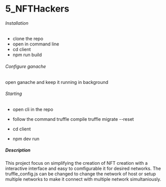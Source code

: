 # 5_NFTHackers

###### Installation
* clone the repo
* open in command line
* cd client
* npm run build

###### Configure ganache

open ganache and keep it running in background

###### Starting 

* open cli in the repo
* follow the command 
truffle compile
truffle migrate --reset

* cd client
* npm dev run

##### Description

This project focus on simplifying the creation of NFT creation with a interactive interface and easy to comfigurable it for desired networks.
The truffle_config.js can be changed to change the network of host or setup multiple networks to make it connect with multiple network simultaniously.



